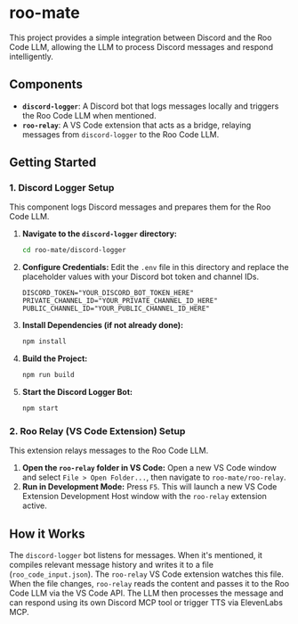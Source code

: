 # roo-mate

This project provides a simple integration between Discord and the Roo Code LLM, allowing the LLM to process Discord messages and respond intelligently.

## Components

*   **`discord-logger`**: A Discord bot that logs messages locally and triggers the Roo Code LLM when mentioned.
*   **`roo-relay`**: A VS Code extension that acts as a bridge, relaying messages from `discord-logger` to the Roo Code LLM.

## Getting Started

### 1. Discord Logger Setup

This component logs Discord messages and prepares them for the Roo Code LLM.

1.  **Navigate to the `discord-logger` directory:**
    ```bash
    cd roo-mate/discord-logger
    ```
2.  **Configure Credentials:**
    Edit the `.env` file in this directory and replace the placeholder values with your Discord bot token and channel IDs.
    ```
    DISCORD_TOKEN="YOUR_DISCORD_BOT_TOKEN_HERE"
    PRIVATE_CHANNEL_ID="YOUR_PRIVATE_CHANNEL_ID_HERE"
    PUBLIC_CHANNEL_ID="YOUR_PUBLIC_CHANNEL_ID_HERE"
    ```
3.  **Install Dependencies (if not already done):**
    ```bash
    npm install
    ```
4.  **Build the Project:**
    ```bash
    npm run build
    ```
5.  **Start the Discord Logger Bot:**
    ```bash
    npm start
    ```

### 2. Roo Relay (VS Code Extension) Setup

This extension relays messages to the Roo Code LLM.

1.  **Open the `roo-relay` folder in VS Code:**
    Open a new VS Code window and select `File > Open Folder...`, then navigate to `roo-mate/roo-relay`.
2.  **Run in Development Mode:**
    Press `F5`. This will launch a new VS Code Extension Development Host window with the `roo-relay` extension active.

## How it Works

The `discord-logger` bot listens for messages. When it's mentioned, it compiles relevant message history and writes it to a file (`roo_code_input.json`). The `roo-relay` VS Code extension watches this file. When the file changes, `roo-relay` reads the content and passes it to the Roo Code LLM via the VS Code API. The LLM then processes the message and can respond using its own Discord MCP tool or trigger TTS via ElevenLabs MCP.